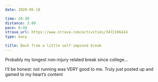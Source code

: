 ```yaml
---
date: 2020-05-18

time: 26:30
distance: 3.00
pace: 8:49
strava_url: https://www.strava.com/activities/3472186424
type: easy

title: Back from a little self-imposed break
---
```


Probably my longest non-injury related break since college...

I’ll be honest: not running was VERY good to me. Truly just posted up and gamed to my heart’s content
